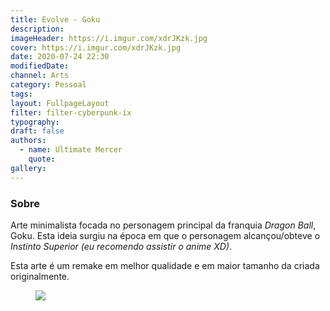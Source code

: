 ```yaml
---
title: Evolve - Goku
description:
imageHeader: https://i.imgur.com/xdrJKzk.jpg
cover: https://i.imgur.com/xdrJKzk.jpg
date: 2020-07-24 22:30
modifiedDate:
channel: Arts
category: Pessoal
tags:
layout: FullpageLayout
filter: filter-cyberpunk-ix
typography:
draft: false
authors:
  - name: Ultimate Mercer
    quote:
gallery:
---
```


### Sobre

Arte minimalista focada no personagem principal da franquia _Dragon Ball_, Goku. Esta ideia surgiu na época em que o personagem alcançou/obteve o _Instinto Superior_ _(eu recomendo assistir o anime XD)_.

Esta arte é um remake em melhor qualidade e em maior tamanho da criada originalmente.

<figure>
<img src="https://i.imgur.com/xdrJKzk.jpg" className="img-fluid mx-auto d-block"/>
</figure>
